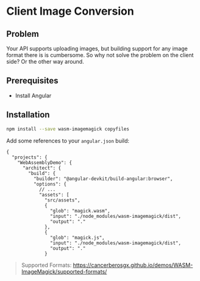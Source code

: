 # Client Image Conversion

## Problem

Your API supports uploading images, but building support for any image format there is is cumbersome. So why not solve the problem on the client side?
Or the other way around.

## Prerequisites

- Install Angular

## Installation

```bash
npm install --save wasm-imagemagick copyfiles
```

Add some references to your `angular.json` build:

```jsonc
{
  "projects": {
    "WebAssemblyDemo": {
      "architect": {
        "build": {
          "builder": "@angular-devkit/build-angular:browser",
          "options": {
            // ...
            "assets": [
              "src/assets",
              {
                "glob": "magick.wasm",
                "input": "./node_modules/wasm-imagemagick/dist",
                "output": "."
              },
              {
                "glob": "magick.js",
                "input": "./node_modules/wasm-imagemagick/dist",
                "output": "."
              }
```

> Supported Formats: https://cancerberosgx.github.io/demos/WASM-ImageMagick/supported-formats/
